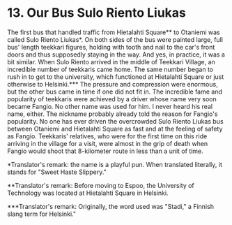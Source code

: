 


    
# 13. Our Bus Sulo Riento Liukas

The first bus that handled traffic from Hietalahti Square\*\* to Otaniemi was called Sulo Riento Liukas\*. On both sides of the bus were painted large, full bus' length teekkari figures, holding with tooth and nail to the car's front doors and thus supposedly staying in the way. And yes, in practice, it was a bit similar. When Sulo Riento arrived in the middle of Teekkari Village, an incredible number of teekkaris came home. The same number began to rush in to get to the university, which functioned at Hietalahti Square or just otherwise to Helsinki.\*\*\* The pressure and compression were enormous, but the other bus came in time if one did not fit in. The incredible fame and popularity of teekkaris were achieved by a driver whose name very soon became Fangio. No other name was used for him. I never heard his real name, either. The nickname probably already told the reason for Fangio's popularity. No one has ever driven the overcrowded Sulo Riento Liukas bus between Otaniemi and Hietalahti Square as fast and at the feeling of safety as Fangio.  Teekkaris' relatives, who were for the first time on this ride arriving in the village for a visit, were almost in the grip of death when Fangio would shoot that 8-kilometer route in less than a unit of time.

\*Translator's remark: the name is a playful pun. When translated literally, it stands for "Sweet Haste Slippery."

\*\*Translator's remark: Before moving to Espoo, the University of Technology was located at Hietalahti Square in Helsinki.

\*\*\*Translator's remark: Originally, the word used was "Stadi," a Finnish slang term for Helsinki."
